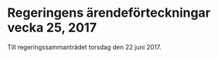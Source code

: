 # Regeringens ärendeförteckningar vecka 25, 2017

Till regeringssammanträdet torsdag den 22 juni 2017\.
